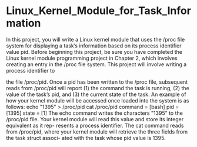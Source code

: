 # Linux_Kernel_Module_for_Task_Information

In this project, you will write a Linux kernel module that uses the /proc file system for displaying a task’s information based on its process identifier value pid. Before beginning this project, be sure you have completed the Linux kernel module programming project in Chapter 2, which involves creating an entry in the /proc file system. This project will involve writing a process identifier to
 
the file /proc/pid. Once a pid has been written to the /proc file, subsequent reads from /proc/pid will report (1) the command the task is running, (2) the value of the task’s pid, and (3) the current state of the task. An example of how your kernel module will be accessed once loaded into the system is as follows:
   echo "1395" > /proc/pid
   cat /proc/pid
   command = [bash] pid = [1395] state = [1]
The echo command writes the characters "1395" to the /proc/pid file. Your kernel module will read this value and store its integer equivalent as it rep- resents a process identifier. The cat command reads from /proc/pid, where your kernel module will retrieve the three fields from the task struct associ- ated with the task whose pid value is 1395.
